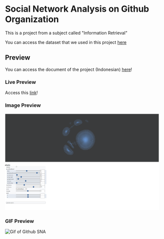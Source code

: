 # Social Network Analysis on Github Organization

This is a project from a subject called "Information Retrieval"

You can access the dataset that we used in this project [here](https://www.kaggle.com/datasets/anshulmehtakaggl/github-organizations-social-network-analysis)

## Preview

You can access the document of the project (Indonesian) [here](overview/IR%20-%20SNA%20-%20Github%20Org.pdf)!

### Live Preview
Access this [link](https://caesariodito.github.io/k-github-org-sna/)!

### Image Preview
![Image of Github SNA](overview/sna-preview.png)

### GIF Preview
![Gif of Github SNA](overview/SNA%20demo.gif)
